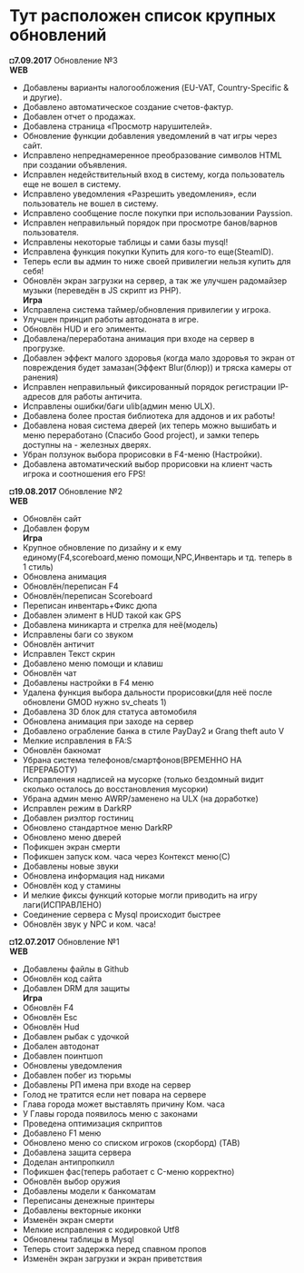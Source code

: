 # Тут расположен список крупных обновлений

◘**7.09.2017** Обновление №3
<br> **WEB**
- Добавлены варианты налогообложения (EU-VAT, Country-Specific & и другие).
- Добавлено автоматическое создание счетов-фактур.
- Добавлен отчет о продажах.
- Добавлена страница «Просмотр нарушителей».
- Обновление функции добавления уведомлений в чат игры через сайт.
- Исправлено непреднамеренное преобразование символов HTML при создании объявления.
- Исправлен недействительный вход в систему, когда пользователь еще не вошел в систему.
- Исправлено уведомления «Разрешить уведомления», если пользователь не вошел в систему.
- Исправлено сообщение после покупки при использовании Payssion.
- Исправлен неправильный порядок при просмотре банов/варнов пользователя.
- Исправлены некоторые таблицы и сами базы mysql!
- Исправлена функция покупки Купить для кого-то еще(SteamID).
- Теперь если вы админ то ниже своей привилегии нельзя купить для себя!
- Обновлён экран загрузки на сервер, а так же улучшен радомайзер музыки (переведён в JS скрипт из PHP).
<br> **Игра**
- Исправлена система таймер/обновления привилегии у игрока.
- Улучшен принцип работы автодоната в игре.
- Обновлён HUD и его элименты.
- Добавлена/переработана анимация при входе на сервер в прогрузке.
- Добавлен эффект малого здоровья (когда мало здоровья то экран от повреждения будет замазан(Эффект Blur(блюр)) и тряска камеры от ранения)
- Исправлен неправильный фиксированный порядок регистрации IP-адресов для работы античита.
- Исправлены ошибки/баги ulib(админ меню ULX).
- Добавлена более простая библиотека для аддонов и их работы!
- Добавлена новая система дверей (их теперь можно вышибать и меню переработано (Спасибо Good project), и замки теперь доступны на - железных дверях.
- Убран ползунок выбора прорисовки в F4-меню (Настройки).
- Добавлена автоматический выбор прорисовки на клиент часть игрока и соотношения его FPS!

◘**19.08.2017** Обновление №2
<br> **WEB**
- Обновлён сайт
- Добавлен форум
<br> **Игра**
- Крупное обновление по дизайну и к ему единому(F4,scoreboard,меню помощи,NPC,Инвентарь и тд. теперь в 1 стиль)
- Обновлена анимация
- Обновлён/переписан F4
- Обновлён/переписан Scoreboard
- Переписан инвентарь+Фикс дюпа
- Добавлен элимент в HUD такой как GPS
- Добавлена миникарта и стрелка для неё(модель)
- Исправлены баги со звуком
- Обновлён античит
- Исправлен Текст скрин
- Добавлено меню помощи и клавиш
- Обновлён чат
- Добавлены настройки в F4 меню
- Удалена функция выбора дальности прорисовки(для неё после обновлени GMOD нужно sv_cheats 1)
- Добавлена 3D блок для статуса автомобиля
- Обновлена анимация при заходе на сервер
- Добавлено ограбление банка в стиле PayDay2 и Grang theft auto V
- Мелкие исправления в FA:S
- Обновлён бакномат
- Убрана система телефонов/смартфонов(ВРЕМЕННО НА ПЕРЕРАБОТУ)
- Исправления надписей на мусорке (только бездомный видит сколько осталось до восстановления мусорки)
- Убрана админ меню AWRP/заменено на ULX (на доработке)
- Исправлен режим в DarkRP
- Добавлен риэлтор гостиниц
- Обновлено стандартное меню DarkRP
- Обновлено меню дверей
- Пофикшен экран смерти
- Пофикшен запуск ком. часа через Контекст меню(С)
- Добавлены новые звуки
- Обновлена информация над никами
- Обновлён код у стамины
- И мелкие фиксы функций которые могли приводить на игру лаги(ИСПРАВЛЕНО)
- Соединение сервера с Mysql происходит быстрее
- Обновлён звук у NPC и ком. часа!

◘**12.07.2017** Обновление №1
<br> **WEB**
- Добавлены файлы в Github
- Обновлён код сайта
- Добавлен DRM для защиты
<br> **Игра**
- Обновлён F4
- Обновлён Esc
- Обновлён Hud
- Добавлен рыбак с удочкой
- Добален автодонат
- Добавлен поинтшоп
- Обновлены уведомления
- Добавлен побег из тюрьмы
- Добавлены РП имена при входе на сервер
- Голод не тратится если нет повара на сервере
- Глава города может выставлять причину Ком. часа 
- У Главы города появилось меню с законами
- Проведена оптимизация скприптов
- Добавлено F1 меню
- Обновлено меню со списком игроков (скорборд) (TAB)
- Добавлена защита сервера
- Доделан антипропкилл
- Пофикшен фас(теперь работает с C-меню корректно)
- Обновлён выбор оружия
- Добавлены модели к банкоматам
- Переписаны денежные принтеры
- Добавлены векторные иконки
- Изменён экран смерти
- Мелкие исправления с кодировкой Utf8
- Обновлены таблицы в Mysql
- Теперь стоит задержка перед спавном пропов
- Изменён экран загрузки и экран приветствия
